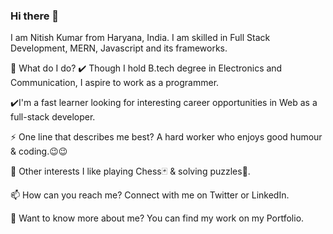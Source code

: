 ### Hi there 👋

I am Nitish Kumar from Haryana, India. I am skilled in Full Stack Development, MERN, Javascript and its frameworks.


🌱 What do I do?
✔️ Though I hold B.tech degree in Electronics and Communication, I aspire to work as a programmer.

✔️I'm a fast learner looking for interesting career opportunities in Web as a full-stack developer.

⚡ One line that describes me best?
A hard worker who enjoys good humour & coding.😉😉

👯 Other interests
I like playing Chess🃏 & solving puzzles🧩.

📫 How can you reach me?
Connect with me on Twitter or LinkedIn.

💬 Want to know more about me?
You can find my work on my Portfolio.
